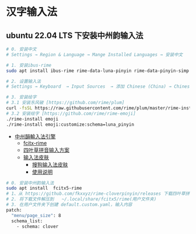 # 汉字输入法

## ubuntu 22.04 LTS 下安装中州韵输入法
```bash
# 0. 安装中文
# Settings → Region & Language → Mange Installed Languages → 安装中文

# 1. 安装ibus-rime
sudo apt install ibus-rime rime-data-luna-pinyin rime-data-pinyin-simp rime-data-emoji

# 2. 设置输入法
# Settings → Keyboard  → Input Sources  → 添加 Chinese (China) → Chinese (Rime)

# 3. 安装绘字
# 3.1 安装东风破 [https://github.com/rime/plum]
curl -fsSL https://raw.githubusercontent.com/rime/plum/master/rime-install | bash
# 3.2 安装绘字 [https://github.com/rime/rime-emoji]
./rime-install emoji
./rime-install emoji:customize:schema=luna_pinyin
```

* [中州韻輸入法引擎](https://github.com/rime)
  * [fcitx-rime](https://github.com/fcitx/fcitx-rime)
  * [四叶草拼音输入方案](https://github.com/fkxxyz/rime-cloverpinyin)
  * [输入法皮肤](https://github.com/VOID001/ssf2fcitx)
    * [搜狗输入法皮肤](https://github.com/fkxxyz/ssfconv)
    * [使用说明](https://www.fkxxyz.com/d/ssfconv/)

```bash
# 0. 安装中州韵输入法
sudo apt install  fcitx5-rime
# 1、从 https://github.com/fkxxyz/rime-cloverpinyin/releases 下载四叶草拼音输入方案
# 2. 将下载文件解压到 	~/.local/share/fcitx5/rime(用户文件夹)
# 3. 在用户文件夹下创建 default.custom.yaml，输入内容
patch:
  "menu/page_size": 8
  schema_list:
    - schema: clover

```